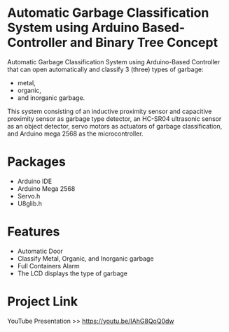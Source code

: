 # Automatic Garbage Classification System using Arduino Based-Controller and Binary Tree Concept
Automatic Garbage Classification System using Arduino-Based Controller that can open automatically and classify 3 (three) types of garbage: 
- metal, 
- organic, 
- and inorganic garbage.

This system consisting of an inductive proximity sensor and capacitive proximity sensor as garbage type detector, an HC-SR04 ultrasonic sensor as an object detector, servo motors as actuators of garbage classification, and Arduino mega 2568 as the microcontroller.

# Packages
- Arduino IDE
- Arduino Mega 2568
- Servo.h
- U8glib.h

# Features
- Automatic Door
- Classify Metal, Organic, and Inorganic garbage
- Full Containers Alarm 
- The LCD displays the type of garbage

# Project Link
YouTube Presentation >> https://youtu.be/IAhG8QoQ0dw
